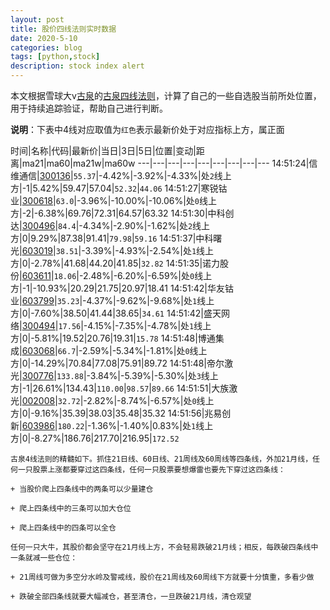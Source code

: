 ```yaml
---
layout: post
title: 股价四线法则实时数据
date: 2020-5-10
categories: blog
tags: [python,stock]
description: stock index alert
---
```



本文根据雪球大v[古泉](https://xueqiu.com/u/7148646888)的[古泉四线法则](https://xueqiu.com/7148646888/130498192)，计算了自己的一些自选股当前所处位置，用于持续追踪验证，帮助自己进行判断。

**说明**：下表中4线对应取值为`红色`表示最新价处于对应指标上方，属正面

时间|名称|代码|最新价|当日|3日|5日|位置|变动|距离|ma21|ma60|ma21w|ma60w
---|---|---|---|---|---|---|---|---
14:51:24|信维通信|[300136](https://xueqiu.com/S/SZ300136)|`55.37`|-4.42%|-3.92%|-4.33%|处`2`线上方|-1|5.42%|59.47|57.04|`52.32`|`44.06`
14:51:27|寒锐钴业|[300618](https://xueqiu.com/S/SZ300618)|`63.0`|-3.96%|-10.00%|-10.06%|处`0`线上方|-2|-6.38%|69.76|72.31|64.57|63.32
14:51:30|中科创达|[300496](https://xueqiu.com/S/SZ300496)|`84.4`|-4.34%|-2.90%|-1.62%|处`2`线上方|0|9.29%|87.38|91.41|`79.98`|`59.16`
14:51:37|中科曙光|[603019](https://xueqiu.com/S/SH603019)|`38.51`|-3.39%|-4.93%|-2.54%|处`1`线上方|0|-2.78%|41.68|44.20|41.85|`32.82`
14:51:35|诺力股份|[603611](https://xueqiu.com/S/SH603611)|`18.06`|-2.48%|-6.20%|-6.59%|处`0`线上方|-1|-10.93%|20.29|21.75|20.97|18.41
14:51:42|华友钴业|[603799](https://xueqiu.com/S/SH603799)|`35.23`|-4.37%|-9.62%|-9.68%|处`1`线上方|0|-7.60%|38.50|41.44|38.65|`34.61`
14:51:42|盛天网络|[300494](https://xueqiu.com/S/SZ300494)|`17.56`|-4.15%|-7.35%|-4.78%|处`1`线上方|0|-5.81%|19.52|20.76|19.31|`15.78`
14:51:48|博通集成|[603068](https://xueqiu.com/S/SH603068)|`66.7`|-2.59%|-5.34%|-1.81%|处`0`线上方|0|-14.29%|70.84|77.08|75.91|89.72
14:51:48|帝尔激光|[300776](https://xueqiu.com/S/SZ300776)|`133.88`|-3.84%|-5.39%|-5.30%|处`3`线上方|-1|26.61%|134.43|`110.00`|`98.57`|`89.66`
14:51:51|大族激光|[002008](https://xueqiu.com/S/SZ002008)|`32.72`|-2.82%|-8.74%|-6.57%|处`0`线上方|0|-9.16%|35.39|38.03|35.48|35.32
14:51:56|兆易创新|[603986](https://xueqiu.com/S/SH603986)|`180.22`|-1.36%|-1.40%|0.83%|处`1`线上方|0|-8.27%|186.76|217.70|216.95|`172.52`

```
古泉4线法则的精髓如下。抓住21日线、60日线、21周线及60周线等四条线，外加21月线，任何一只股票上涨都要穿过这四条线，任何一只股票要想爆雷也要先下穿过这四条线：

+ 当股价爬上四条线中的两条可以少量建仓

+ 爬上四条线中的三条可以加大仓位

+ 爬上四条线中的四条可以全仓

任何一只大牛，其股价都会坚守在21月线上方，不会轻易跌破21月线；相反，每跌破四条线中一条就减一些仓位：

+ 21周线可做为多空分水岭及警戒线，股价在21周线及60周线下方就要十分慎重，多看少做

+ 跌破全部四条线就要大幅减仓，甚至清仓，一旦跌破21月线，清仓观望
```